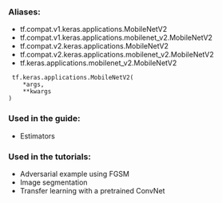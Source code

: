 ### Aliases:
- tf.compat.v1.keras.applications.MobileNetV2
- tf.compat.v1.keras.applications.mobilenet_v2.MobileNetV2
- tf.compat.v2.keras.applications.MobileNetV2
- tf.compat.v2.keras.applications.mobilenet_v2.MobileNetV2
- tf.keras.applications.mobilenet_v2.MobileNetV2

```
 tf.keras.applications.MobileNetV2(
    *args,
    **kwargs
)
```
### Used in the guide:
- Estimators
### Used in the tutorials:
- Adversarial example using FGSM
- Image segmentation
- Transfer learning with a pretrained ConvNet
